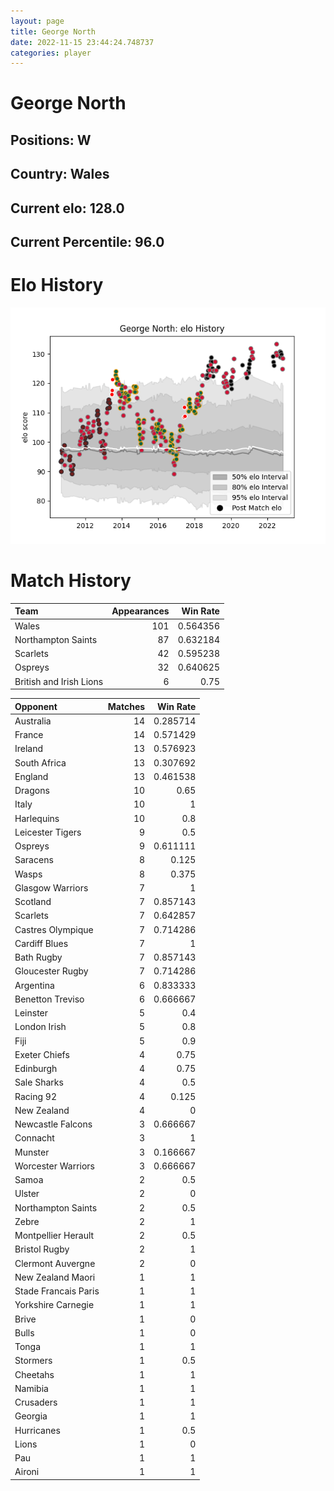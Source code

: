 ```yaml
---  
layout: page  
title: George North  
date: 2022-11-15 23:44:24.748737  
categories: player  
---
```

# George North

## Positions: W

## Country: Wales

## Current elo: 128.0

## Current Percentile: 96.0

# Elo History


![elo history](history_GeorgeNorth.png)
# Match History


| Team                    |   Appearances |   Win Rate |
|:------------------------|--------------:|-----------:|
| Wales                   |           101 |   0.564356 |
| Northampton Saints      |            87 |   0.632184 |
| Scarlets                |            42 |   0.595238 |
| Ospreys                 |            32 |   0.640625 |
| British and Irish Lions |             6 |   0.75     |

| Opponent             |   Matches |   Win Rate |
|:---------------------|----------:|-----------:|
| Australia            |        14 |   0.285714 |
| France               |        14 |   0.571429 |
| Ireland              |        13 |   0.576923 |
| South Africa         |        13 |   0.307692 |
| England              |        13 |   0.461538 |
| Dragons              |        10 |   0.65     |
| Italy                |        10 |   1        |
| Harlequins           |        10 |   0.8      |
| Leicester Tigers     |         9 |   0.5      |
| Ospreys              |         9 |   0.611111 |
| Saracens             |         8 |   0.125    |
| Wasps                |         8 |   0.375    |
| Glasgow Warriors     |         7 |   1        |
| Scotland             |         7 |   0.857143 |
| Scarlets             |         7 |   0.642857 |
| Castres Olympique    |         7 |   0.714286 |
| Cardiff Blues        |         7 |   1        |
| Bath Rugby           |         7 |   0.857143 |
| Gloucester Rugby     |         7 |   0.714286 |
| Argentina            |         6 |   0.833333 |
| Benetton Treviso     |         6 |   0.666667 |
| Leinster             |         5 |   0.4      |
| London Irish         |         5 |   0.8      |
| Fiji                 |         5 |   0.9      |
| Exeter Chiefs        |         4 |   0.75     |
| Edinburgh            |         4 |   0.75     |
| Sale Sharks          |         4 |   0.5      |
| Racing 92            |         4 |   0.125    |
| New Zealand          |         4 |   0        |
| Newcastle Falcons    |         3 |   0.666667 |
| Connacht             |         3 |   1        |
| Munster              |         3 |   0.166667 |
| Worcester Warriors   |         3 |   0.666667 |
| Samoa                |         2 |   0.5      |
| Ulster               |         2 |   0        |
| Northampton Saints   |         2 |   0.5      |
| Zebre                |         2 |   1        |
| Montpellier Herault  |         2 |   0.5      |
| Bristol Rugby        |         2 |   1        |
| Clermont Auvergne    |         2 |   0        |
| New Zealand Maori    |         1 |   1        |
| Stade Francais Paris |         1 |   1        |
| Yorkshire Carnegie   |         1 |   1        |
| Brive                |         1 |   0        |
| Bulls                |         1 |   0        |
| Tonga                |         1 |   1        |
| Stormers             |         1 |   0.5      |
| Cheetahs             |         1 |   1        |
| Namibia              |         1 |   1        |
| Crusaders            |         1 |   1        |
| Georgia              |         1 |   1        |
| Hurricanes           |         1 |   0.5      |
| Lions                |         1 |   0        |
| Pau                  |         1 |   1        |
| Aironi               |         1 |   1        |